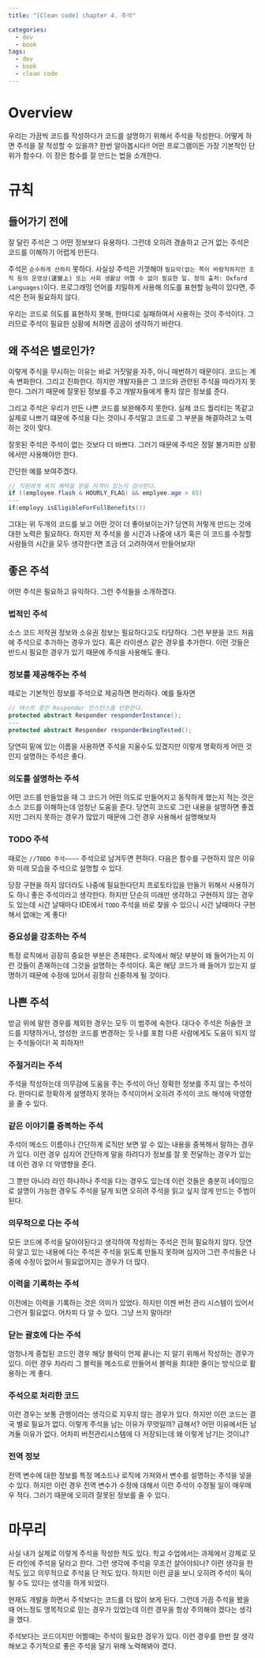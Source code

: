 ```yaml
---
title: "[Clean code] chapter 4. 주석"

categories:
  - dev
  - book
tags:
  - dev
  - book
  - clean code
---
```


# Overview
우리는 가끔씩 코드를 작성하다가 코드를 설명하기 위해서 주석을 작성한다. 어떻게 하면 주석을 잘 적성할 수 있을까? 한번 알아봅시다!!
어떤 프로그램이든 가장 기본적인 단위가 함수다. 이 장은 함수를 잘 만드는 법을 소개한다.

# 규칙
## 들어가기 전에
잘 달린 주석은 그 어떤 정보보다 유용하다. 그런데 오히려 경솔하고 근거 없는 주석은 코드를 이해하기 어렵게 만든다.

주석은 `순수하게 선하지` 못하다. 사실상 주석은 기껏해야 `필요악(없는 쪽이 바람직하지만 조직 등의 운영상(運營上) 또는 사회 생활상 어쩔 수 없이 필요한 일. 정의 출처: Oxford Languages)`이다. 프로그래밍 언어를 치밀하게 사용해 의도를 표현할 능력이 있다면, 주석은 전혀 필요하지 않다.

우리는 코드로 의도를 표현하지 못해, 한마디로 실패하여서 사용하는 것이 주석이다. 그러므로 주석이 필요한 상황에 처하면 곰곰이 생각하기 바란다. 

## 왜 주석은 별로인가?
이렇게 주식을 무시하는 이유는 바로 거짓말을 자주, 아니 매번하기 때문이다. 코드는 계속 변화한다. 그리고 진화한다. 하지만 개발자들은 그 코드와 관련된 주석을 따라가지 못한다. 그러기 때문에 잘못된 정보를 주고 개발자들에게 좋지 않은 정보를 준다. 

그리고 주석은 우리가 만든 나쁜 코드를 보완해주지 못한다. 실제 코드 퀄리티는 똑같고 실제로 나쁘기 떄문에 주석을 다는 것이니 주석말고 코드로 그 부분을 해결하려고 노력하는 것이 맞다.

잘못된 주석은 주석이 없는 것보다 더 바쁘다. 그러기 때문에 주석은 정말 불가피한 상황에서만 사용해야만 한다.

간단한 예를 보여주겠다.

``` java
// 직원에게 복지 혜택을 받을 자격이 있는지 검사한다.
if ((employee.flash & HOURLY_FLAG) && emplyee.age > 65)
---
if(employy.isEligibleForFullBenefits())
```
그대는 위 두개의 코드를 보고 어떤 것이 더 좋아보이는가? 당연히 저렇게 만드는 것에 대한 노력은 필요하다. 하지만 저 주석을 쓸 시간과 나중에 내가 혹은 이 코드를 수정할 사람들의 시간을 모두 생각한다면 조금 더 고려하여서 만들어보자!

## 좋은 주석
어떤 주석은 필요하고 유익하다. 그런 주석들을 소개하겠다.

### 법적인 주석
소스 코드 저작권 정보와 소유권 정보는 필요하다고도 타당하다. 그런 부분을 코드 처음에 주석으로 추가하는 경우가 있다. 혹은 라이센스 같은 경우를 추가한다. 이런 것들은 반드시 필요한 경우가 있기 때문에 주석을 사용해도 좋다.

### 정보를 제공해주는 주석
때로는 기본적인 정보를 주석으로 제공하면 편리하다. 예를 들자면
``` java
// 테스트 중인 Responder 인스턴스를 반환한다.
protected abstract Responder responderInstance();
---
protected abstract Responder responderBeingTested();
```
당연히 밑에 있는 이름을 사용하면 주석을 지울수도 있겠지만 이렇게 명확하게 어떤 것인지 설명하는 주석은 좋다.

### 의도를 설명하는 주석
어떤 코드를 만들었을 때 그 코드가 어떤 의도로 만들어지고 동작하게 했는지 적는 것은 소스 코드를 이해하는데 엄청난 도움을 준다. 당연히 코드로 그런 내용을 설명하면 좋겠지만 그러지 못하는 경우가 많았기 때문에 그런 경우 사용해서 설명해보자

### TODO 주석
때로는 `//TODO 주석~~~~` 주석으로 남겨두면 편하다. 다음은 함수를 구현하지 않은 이유와 미래 모습을 주석으로 설명할 수 있다.

당장 구현을 하지 않더라도 나중에 필요한다던지 프로토타입을 만들기 위해서 사용하기도 하니 좋은 주석이라고 생각한다. 하지만 단순히 미래만 생각하고 구현하지 않는 경우도 있는데 시간 날때마다 IDE에서 `TODO` 주석을 바로 찾을 수 있으니 시간 날때마다 구현해서 없애는 게 좋다!

### 중요성을 강조하는 주석
특정 로직에서 굉장히 중요한 부분은 존재한다. 로직에서 해당 부분이 왜 들어가는지 이런 것들이 존재하는데 그것을 설명하는 주석이다. 혹은 해당 코드가 왜 들어가 있는지 설명하기 때문에 수정에 있어서 굉장히 신중하게 될 것이다.

## 나쁜 주석
방금 위에 말한 경우를 제외한 경우는 모두 이 범주에 속한다. 대다수 주석은 허술한 코드를 지탱하거나, 엉성한 코드를 변경하는 듯 나를 포함 다른 사람에게도 도움이 되지 않는 주석들이다! 꼭 피하자!!

### 주절거리는 주석
주석을 작성하는데 의무감에 도움을 주는 주석이 아닌 정확한 정보를 주지 않는 주석이다. 한마디로 정확하게 설명하지 못하는 주석이어서 오히려 주석이 코드 해석에 악영향을 줄 수 있다.

### 같은 이야기를 중복하는 주석
주석이 메소드 이름이나 간단하게 로직만 보면 알 수 있는 내용을 중복해서 말하는 경우가 있다. 이런 경우 심지어 간단하게 말을 하려다가 정보를 잘 못 전달하는 경우가 있는데 이런 경우 더 악영향을 준다.

그 뿐만 아니라 라인 하나하나 주석을 다는 경우도 있는데 이런 것들은 충분히 네이밍으로 설명이 가능한 경우도 주석을 달게 되면 오히려 주석을 읽고 싶지 않게 만드는 주범이 된다.

### 의무적으로 다는 주석
모든 코드에 주석을 달아야된다고 생각하여 작성하는 주석은 전혀 필요하지 않다. 당연히 알고 있는 내용에 다는 주석은 주석을 읽도록 만들지 못하며 심지어 그런 주석들은 나중에 수정이 없어서 필요없어지는 경우가 더 많다.

### 이력을 기록하는 주석
이전에는 이력을 기록하는 것은 의미가 있었다. 하지만 이젠 버전 관리 시스템이 있어서 그런거 필요없다. 어차피 다 알 수 있다. 그냥 쓰지 말아라!

### 닫는 괄호에 다는 주석
엄청나게 중첩된 코드인 경우 해당 블럭이 언제 끝나는 지 알기 위해서 작성하는 경우가 있다. 이런 경우 차라리 그 블럭을 메소드로 만들어서 블럭을 최대한 줄이는 방식으로 활용하는 게 좋다. 

### 주석으로 처리한 코드
이런 경우는 보통 관행이라는 생각으로 지우지 않는 경우가 있다. 하지만 이런 코드는 결국 별로 필요가 없다. 이렇게 주석을 남는 이유가 무엇일까? 급해서? 어떤 이유에서든 남겨둘 이유가 없다. 어차피 버전관리시스템에 다 저장되는데 왜 이렇게 남기는 것이냐?

### 전역 정보
전역 변수에 대한 정보를 특정 메소드나 로직에 가져와서 변수를 설명하는 주석을 넣을 수 있다. 하지만 이런 경우 전역 변수가 수정에 대해서 이런 주석이 수정될 일이 매우매우 적다. 그러기 때문에 오히려 잘못된 정보를 줄 수 있다.

# 마무리
사실 내가 실제로 이렇게 주석을 작성한 적도 있다. 학교 수업에서는 과제에서 강제로 모든 라인에 주석을 달라고 한다. 그런 생각에 주석을 무조건 살아야되나? 이런 생각을 한적도 있고 의무적으로 주석을 단 적도 있다. 하지만 이런 글을 보니 오히려 주석이 독이 될 수도 있다는 생각을 하게 되었다.

현재도 개발을 하면서 주석보다는 코드를 더 많이 보게 된다. 그런데 가끔 주석을 봤을 때 어느정도 맹목적으로 믿는 경우가 있었는데 이런 경우을 항상 주의해야 겠다는 생각을 했다.

주석보다는 코드이지만 어쩔때는 주석이 필요한 경우가 있다. 이런 경우를 한번 잘 생각해보고 주기적으로 좋은 주석을 달기 위해 노력해봐야 겠다.
